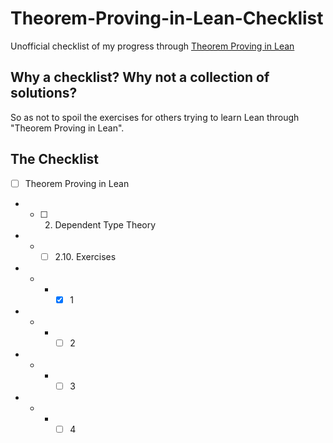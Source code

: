 # Theorem-Proving-in-Lean-Checklist

Unofficial checklist of my progress through [Theorem Proving in Lean](https://leanprover.github.io/theorem_proving_in_lean/)

## Why a checklist? Why not a collection of solutions?

So as not to spoil the exercises for others trying to learn Lean through "Theorem Proving in Lean".

## The Checklist

- [ ] Theorem Proving in Lean
- - [ ] 2. Dependent Type Theory
- - - [ ] 2.10. Exercises
- - - - [x] 1
- - - - [ ] 2
- - - - [ ] 3
- - - - [ ] 4
